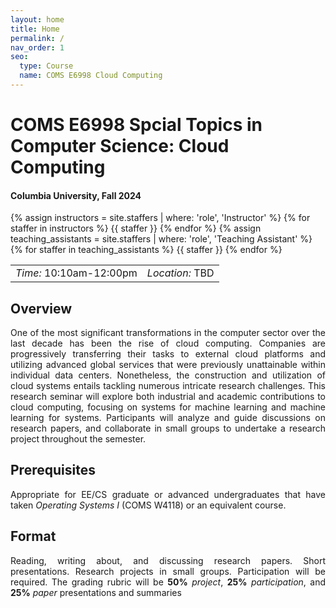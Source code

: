 ```yaml
---
layout: home
title: Home
permalink: /
nav_order: 1
seo:
  type: Course
  name: COMS E6998 Cloud Computing 
---
```


# COMS E6998 Spcial Topics in Computer Science: Cloud Computing 

#### Columbia University, Fall 2024

{% assign instructors = site.staffers | where: 'role', 'Instructor' %}
{% for staffer in instructors %}
{{ staffer }}
{% endfor %}
{% assign teaching_assistants = site.staffers | where: 'role', 'Teaching Assistant' %}
{% for staffer in teaching_assistants %}
{{ staffer }}
{% endfor %}

<!-- ## Time and Place -->
<table>
  <tr>
    <td><i>Time:</i> 10:10am-12:00pm</td>
    <td><i>Location:</i> TBD</td>
  </tr>
</table>

## Overview

<p style="text-align: justify; padding-left: 0; padding-right: 0;">
One of the most significant transformations in the computer sector over the last decade has been the rise of cloud computing. 
Companies are progressively transferring their tasks to external cloud platforms and utilizing advanced global services that were previously unattainable within individual data centers.
Nonetheless, the construction and utilization of cloud systems entails tackling numerous intricate research challenges.
This research seminar will explore both industrial and academic contributions to cloud computing, focusing on systems for machine learning and machine learning for systems.
Participants will analyze and guide discussions on research papers, and collaborate in small groups to undertake a research project throughout the semester.
</p>

## Prerequisites
<p style="text-align: justify; padding-left: 0; padding-right: 0;">
Appropriate for EE/CS graduate or advanced undergraduates that have taken <i>Operating Systems I</i> (COMS W4118) or an equivalent course.
</p>

## Format
<p style="text-align: justify; padding-left: 0;">
Reading, writing about, and discussing research papers.
Short presentations. Research projects in small groups. Participation will be required.
The grading rubric will be <b>50%</b> <i>project</i>, <b>25%</b> <i>participation</i>, and <b>25%</b> <i>paper</i> presentations and summaries
</p>

